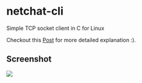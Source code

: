 # netchat-cli
Simple TCP socket client in C for Linux

Checkout this [Post](https://nxb1t.neocities.org/blg/2022-02-20.html) for more detailed explanation :).

## Screenshot

![](https://imgur.com/yKkdfu7.png)
